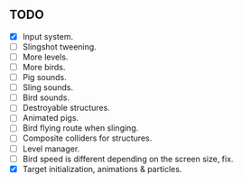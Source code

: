 ## TODO

- [x] Input system.
- [ ] Slingshot tweening.
- [ ] More levels.
- [ ] More birds.
- [ ] Pig sounds.
- [ ] Sling sounds.
- [ ] Bird sounds.
- [ ] Destroyable structures.
- [ ] Animated pigs.
- [ ] Bird flying route when slinging.
- [ ] Composite colliders for structures.
- [ ] Level manager.
- [ ] Bird speed is different depending on the screen size, fix.
- [x] Target initialization, animations & particles.
